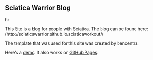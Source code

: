 ## Sciatica Warrior Blog

hr

This Site is a blog for people with Sciatica. The blog can be found here: (http://sciaticawarrior.github.io/sciaticaworkout/)

The template that was used for this site was created by bencentra.

Here's a [demo](http://bencentra.com/centrarium). It also works on [GitHub Pages](http://bencentra.github.io/centrarium/).

